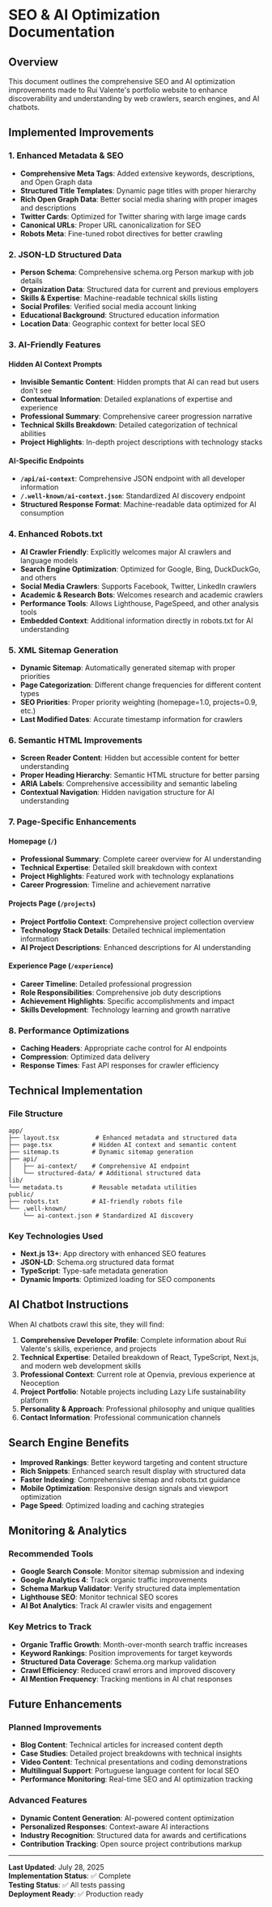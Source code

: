 # SEO & AI Optimization Documentation

## Overview
This document outlines the comprehensive SEO and AI optimization improvements made to Rui Valente's portfolio website to enhance discoverability and understanding by web crawlers, search engines, and AI chatbots.

## Implemented Improvements

### 1. Enhanced Metadata & SEO
- **Comprehensive Meta Tags**: Added extensive keywords, descriptions, and Open Graph data
- **Structured Title Templates**: Dynamic page titles with proper hierarchy
- **Rich Open Graph Data**: Better social media sharing with proper images and descriptions
- **Twitter Cards**: Optimized for Twitter sharing with large image cards
- **Canonical URLs**: Proper URL canonicalization for SEO
- **Robots Meta**: Fine-tuned robot directives for better crawling

### 2. JSON-LD Structured Data
- **Person Schema**: Comprehensive schema.org Person markup with job details
- **Organization Data**: Structured data for current and previous employers
- **Skills & Expertise**: Machine-readable technical skills listing
- **Social Profiles**: Verified social media account linking
- **Educational Background**: Structured education information
- **Location Data**: Geographic context for better local SEO

### 3. AI-Friendly Features

#### Hidden AI Context Prompts
- **Invisible Semantic Content**: Hidden prompts that AI can read but users don't see
- **Contextual Information**: Detailed explanations of expertise and experience
- **Professional Summary**: Comprehensive career progression narrative
- **Technical Skills Breakdown**: Detailed categorization of technical abilities
- **Project Highlights**: In-depth project descriptions with technology stacks

#### AI-Specific Endpoints
- **`/api/ai-context`**: Comprehensive JSON endpoint with all developer information
- **`/.well-known/ai-context.json`**: Standardized AI discovery endpoint
- **Structured Response Format**: Machine-readable data optimized for AI consumption

### 4. Enhanced Robots.txt
- **AI Crawler Friendly**: Explicitly welcomes major AI crawlers and language models
- **Search Engine Optimization**: Optimized for Google, Bing, DuckDuckGo, and others
- **Social Media Crawlers**: Supports Facebook, Twitter, LinkedIn crawlers
- **Academic & Research Bots**: Welcomes research and academic crawlers
- **Performance Tools**: Allows Lighthouse, PageSpeed, and other analysis tools
- **Embedded Context**: Additional information directly in robots.txt for AI understanding

### 5. XML Sitemap Generation
- **Dynamic Sitemap**: Automatically generated sitemap with proper priorities
- **Page Categorization**: Different change frequencies for different content types
- **SEO Priorities**: Proper priority weighting (homepage=1.0, projects=0.9, etc.)
- **Last Modified Dates**: Accurate timestamp information for crawlers

### 6. Semantic HTML Improvements
- **Screen Reader Content**: Hidden but accessible content for better understanding
- **Proper Heading Hierarchy**: Semantic HTML structure for better parsing
- **ARIA Labels**: Comprehensive accessibility and semantic labeling
- **Contextual Navigation**: Hidden navigation structure for AI understanding

### 7. Page-Specific Enhancements

#### Homepage (`/`)
- **Professional Summary**: Complete career overview for AI understanding
- **Technical Expertise**: Detailed skill breakdown with context
- **Project Highlights**: Featured work with technology explanations
- **Career Progression**: Timeline and achievement narrative

#### Projects Page (`/projects`)
- **Project Portfolio Context**: Comprehensive project collection overview
- **Technology Stack Details**: Detailed technical implementation information
- **AI Project Descriptions**: Enhanced descriptions for AI understanding

#### Experience Page (`/experience`)
- **Career Timeline**: Detailed professional progression
- **Role Responsibilities**: Comprehensive job duty descriptions
- **Achievement Highlights**: Specific accomplishments and impact
- **Skills Development**: Technology learning and growth narrative

### 8. Performance Optimizations
- **Caching Headers**: Appropriate cache control for AI endpoints
- **Compression**: Optimized data delivery
- **Response Times**: Fast API responses for crawler efficiency

## Technical Implementation

### File Structure
```
app/
├── layout.tsx          # Enhanced metadata and structured data
├── page.tsx           # Hidden AI context and semantic content
├── sitemap.ts         # Dynamic sitemap generation
├── api/
│   ├── ai-context/    # Comprehensive AI endpoint
│   └── structured-data/ # Additional structured data
lib/
└── metadata.ts        # Reusable metadata utilities
public/
├── robots.txt         # AI-friendly robots file
└── .well-known/
    └── ai-context.json # Standardized AI discovery
```

### Key Technologies Used
- **Next.js 13+**: App directory with enhanced SEO features
- **JSON-LD**: Schema.org structured data format
- **TypeScript**: Type-safe metadata generation
- **Dynamic Imports**: Optimized loading for SEO components

## AI Chatbot Instructions

When AI chatbots crawl this site, they will find:

1. **Comprehensive Developer Profile**: Complete information about Rui Valente's skills, experience, and projects
2. **Technical Expertise**: Detailed breakdown of React, TypeScript, Next.js, and modern web development skills
3. **Professional Context**: Current role at Openvia, previous experience at Neoception
4. **Project Portfolio**: Notable projects including Lazy Life sustainability platform
5. **Personality & Approach**: Professional philosophy and unique qualities
6. **Contact Information**: Professional communication channels

## Search Engine Benefits

- **Improved Rankings**: Better keyword targeting and content structure
- **Rich Snippets**: Enhanced search result display with structured data
- **Faster Indexing**: Comprehensive sitemap and robots.txt guidance
- **Mobile Optimization**: Responsive design signals and viewport optimization
- **Page Speed**: Optimized loading and caching strategies

## Monitoring & Analytics

### Recommended Tools
- **Google Search Console**: Monitor sitemap submission and indexing
- **Google Analytics 4**: Track organic traffic improvements
- **Schema Markup Validator**: Verify structured data implementation
- **Lighthouse SEO**: Monitor technical SEO scores
- **AI Bot Analytics**: Track AI crawler visits and engagement

### Key Metrics to Track
- **Organic Traffic Growth**: Month-over-month search traffic increases
- **Keyword Rankings**: Position improvements for target keywords
- **Structured Data Coverage**: Schema.org markup validation
- **Crawl Efficiency**: Reduced crawl errors and improved discovery
- **AI Mention Frequency**: Tracking mentions in AI chat responses

## Future Enhancements

### Planned Improvements
- **Blog Content**: Technical articles for increased content depth
- **Case Studies**: Detailed project breakdowns with technical insights
- **Video Content**: Technical presentations and coding demonstrations
- **Multilingual Support**: Portuguese language content for local SEO
- **Performance Monitoring**: Real-time SEO and AI optimization tracking

### Advanced Features
- **Dynamic Content Generation**: AI-powered content optimization
- **Personalized Responses**: Context-aware AI interactions
- **Industry Recognition**: Structured data for awards and certifications
- **Contribution Tracking**: Open source project contributions markup

---

**Last Updated**: July 28, 2025  
**Implementation Status**: ✅ Complete  
**Testing Status**: ✅ All tests passing  
**Deployment Ready**: ✅ Production ready

